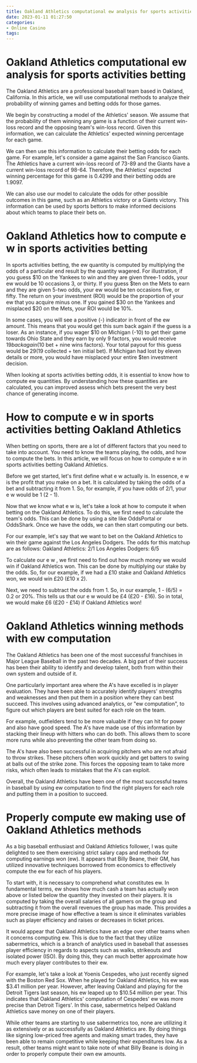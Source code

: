 ```yaml
---
title: Oakland Athletics computational ew analysis for sports activities betting
date: 2023-01-11 01:27:50
categories:
- Online Casino
tags:
---
```



#  Oakland Athletics computational ew analysis for sports activities betting

The Oakland Athletics are a professional baseball team based in Oakland, California. In this article, we will use computational methods to analyze their probability of winning games and betting odds for those games.

We begin by constructing a model of the Athletics' season. We assume that the probability of them winning any game is a function of their current win-loss record and the opposing team's win-loss record. Given this information, we can calculate the Athletics' expected winning percentage for each game.

We can then use this information to calculate their betting odds for each game. For example, let's consider a game against the San Francisco Giants. The Athletics have a current win-loss record of 73-89 and the Giants have a current win-loss record of 98-64. Therefore, the Athletics' expected winning percentage for this game is 0.4299 and their betting odds are 1.9097.

We can also use our model to calculate the odds for other possible outcomes in this game, such as an Athletics victory or a Giants victory. This information can be used by sports bettors to make informed decisions about which teams to place their bets on.

#  Oakland Athletics how to compute e w in sports activities betting

In sports activities betting, the ew quantity is computed by multiplying the odds of a particular end result by the quantity wagered. For illustration, if you guess $10 on the Yankees to win and they are given three-1 odds, your ew would be 10 occasions 3, or thirty. If you guess $ten on the Mets to earn and they are given 5-two odds, your ew would be ten occasions five, or fifty. The return on your investment (ROI) would be the proportion of your ew that you acquire minus one. If you gained $30 on the Yankees and misplaced $20 on the Mets, your ROI would be 10%.

In some cases, you will see a positive (-) indicator in front of the ew amount. This means that you would get this sum back again if the guess is a loser. As an instance, if you wager $10 on Michigan (-10) to get their game towards Ohio State and they earn by only 9 factors, you would receive $19 back again ($10 bet + nine wins factors). Your total payout for this guess would be $29 ($19 collected + ten initial bet). If Michigan had lost by eleven details or more, you would have misplaced your entire $ten investment decision.

When looking at sports activities betting odds, it is essential to know how to compute ew quantities. By understanding how these quantities are calculated, you can improved assess which bets present the very best chance of generating income.

#  How to compute e w in sports activities betting Oakland Athletics 

When betting on sports, there are a lot of different factors that you need to take into account. You need to know the teams playing, the odds, and how to compute the bets. In this article, we will focus on how to compute e w in sports activities betting Oakland Athletics.

Before we get started, let's first define what e w actually is. In essence, e w is the profit that you make on a bet. It is calculated by taking the odds of a bet and subtracting it from 1. So, for example, if you have odds of 2/1, your e w would be 1 (2 - 1).

Now that we know what e w is, let's take a look at how to compute it when betting on the Oakland Athletics. To do this, we first need to calculate the team's odds. This can be done by using a site like OddsPortal or OddsShark. Once we have the odds, we can then start computing our bets.

For our example, let's say that we want to bet on the Oakland Athletics to win their game against the Los Angeles Dodgers. The odds for this matchup are as follows:
Oakland Athletics: 2/1
Los Angeles Dodgers: 6/5

To calculate our e w , we first need to find out how much money we would win if Oakland Athletics won. This can be done by multiplying our stake by the odds. So, for our example, if we had a £10 stake and Oakland Athletics won, we would win £20 (£10 x 2).

Next, we need to subtract the odds from 1. So, in our example, 1 - (6/5) = 0.2 or 20%. This tells us that our e w would be £4 (£20 - £16). So in total, we would make £6 (£20 - £14) if Oakland Athletics won!

#  Oakland Athletics winning methods with ew computation

The Oakland Athletics has been one of the most successful franchises in Major League Baseball in the past two decades. A big part of their success has been their ability to identify and develop talent, both from within their own system and outside of it.

One particularly important area where the A's have excelled is in player evaluation. They have been able to accurately identify players' strengths and weaknesses and then put them in a position where they can best succeed. This involves using advanced analytics, or "ew computation", to figure out which players are best suited for each role on the team.

For example, outfielders tend to be more valuable if they can hit for power and also have good speed. The A's have made use of this information by stacking their lineup with hitters who can do both. This allows them to score more runs while also preventing the other team from doing so.

The A's have also been successful in acquiring pitchers who are not afraid to throw strikes. These pitchers often work quickly and get batters to swing at balls out of the strike zone. This forces the opposing team to take more risks, which often leads to mistakes that the A's can exploit.

Overall, the Oakland Athletics have been one of the most successful teams in baseball by using ew computation to find the right players for each role and putting them in a position to succeed.

#  Properly compute ew making use of Oakland Athletics methods

As a big baseball enthusiast and Oakland Athletics follower, I was quite delighted to see them exercising strict salary caps and methods for computing earnings won (ew). It appears that Billy Beane, their GM, has utilized innovative techniques borrowed from economics to effectively compute the ew for each of his players.

To start with, it is necessary to comprehend what constitutes ew. In fundamental terms, ew shows how much cash a team has actually won above or listed below the quantity they invested on their players. It is computed by taking the overall salaries of all gamers on the group and subtracting it from the overall revenues the group has made. This provides a more precise image of how effective a team is since it eliminates variables such as player efficiency and raises or decreases in ticket prices.

It would appear that Oakland Athletics have an edge over other teams when it concerns computing ew. This is due to the fact that they utilize sabermetrics, which is a branch of analytics used in baseball that assesses player efficiency in regards to aspects such as walks, strikeouts and isolated power (ISO). By doing this, they can much better approximate how much every player contributes to their ew.

For example, let's take a look at Yoenis Cespedes, who just recently signed with the Boston Red Sox. When he played for Oakland Athletics, his ew was $3.41 million per year. However, after leaving Oakland and playing for the Detroit Tigers last season, his ew leaped up to $10.54 million per year. This indicates that Oakland Athletics' computation of Cespedes' ew was more precise than Detroit Tigers'. In this case, sabermetrics helped Oakland Athletics save money on one of their players.

While other teams are starting to use sabermetrics too, none are utilizing it as extensively or as successfully as Oakland Athletics are. By doing things like signing low-priced free agents and making smart trades, they have been able to remain competitive while keeping their expenditures low. As a result, other teams might want to take note of what Billy Beane is doing in order to properly compute their own ew amounts.